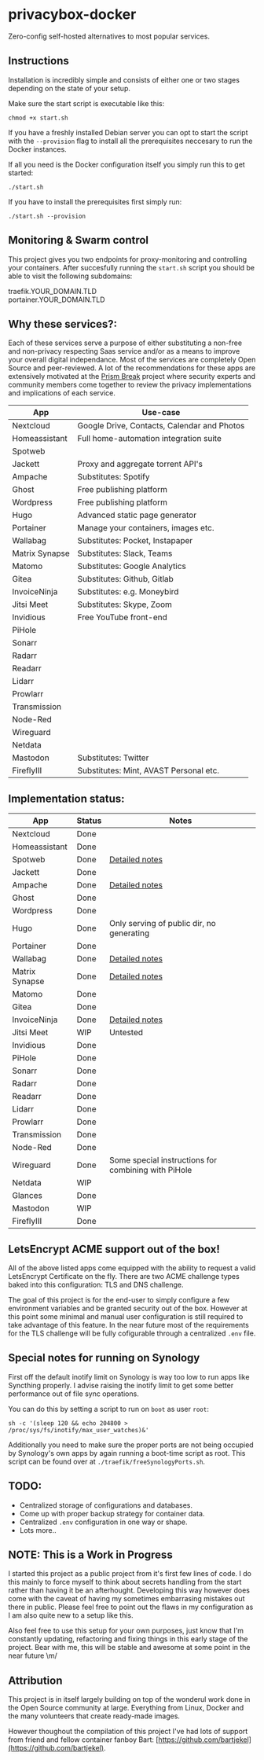 # privacybox-docker
Zero-config self-hosted alternatives to most popular services.

## Instructions
Installation is incredibly simple and consists of either one or two stages depending on the state of your setup.

Make sure the start script is executable like this:
```
chmod +x start.sh
```

If you have a freshly installed Debian server you can opt to start the script with the `--provision` flag to install all the prerequisites neccesary to run the Docker instances.

If all you need is the Docker configuration itself you simply run this to get started:
```
./start.sh
```

If you have to install the prerequisites first simply run:
```
./start.sh --provision
```

## Monitoring & Swarm control
This project gives you two endpoints for proxy-monitoring and controlling your containers.
After succesfully running the `start.sh` script you should be able to visit the following subdomains:

traefik.YOUR_DOMAIN.TLD  
portainer.YOUR_DOMAIN.TLD

## Why these services?:
Each of these services serve a purpose of either substituting a non-free and non-privacy respecting Saas service and/or as a means to improve your overall digital independance. Most of the services are completely Open Source and peer-reviewed. A lot of the recommendations for these apps are extensively motivated at the [Prism Break](https://prism-break.org) project where security experts and community members come together to review the privacy implementations and implications of each service.

| App | Use-case |
|---|---|
| Nextcloud | Google Drive, Contacts, Calendar and Photos |
| Homeassistant | Full home-automation integration suite |
| Spotweb |  |
| Jackett | Proxy and aggregate torrent API's |
| Ampache | Substitutes: Spotify |
| Ghost | Free publishing platform |
| Wordpress | Free publishing platform |
| Hugo | Advanced static page generator |
| Portainer | Manage your containers, images etc. |
| Wallabag | Substitutes: Pocket, Instapaper |
| Matrix Synapse | Substitutes: Slack, Teams |
| Matomo | Substitutes: Google Analytics |
| Gitea | Substitutes: Github, Gitlab |
| InvoiceNinja | Substitutes: e.g. Moneybird |
| Jitsi Meet | Substitutes: Skype, Zoom |
| Invidious | Free YouTube front-end |
| PiHole |  |
| Sonarr |  |
| Radarr |  |
| Readarr |  |
| Lidarr |  |
| Prowlarr |  |
| Transmission |  |
| Node-Red |  |
| Wireguard |  |
| Netdata |  |
| Mastodon | Substitutes: Twitter |
| FireflyIII | Substitutes: Mint, AVAST Personal etc. |

## Implementation status:
| App | Status | Notes |
|---|---|---|
| Nextcloud | Done |   |
| Homeassistant | Done |   |
| Spotweb | Done | [Detailed notes](./docs/spotweb.md) |
| Jackett | Done |  |
| Ampache | Done  | [Detailed notes](./docs/ampache.md) |
| Ghost | Done |   |
| Wordpress | Done |   |
| Hugo | Done | Only serving of public dir, no generating |
| Portainer | Done |   |
| Wallabag | Done | [Detailed notes](./docs/wallabag.md) |
| Matrix Synapse | Done | [Detailed notes](./docs/matrix-synapse.md) |
| Matomo | Done |   |
| Gitea | Done |   |
| InvoiceNinja | Done | [Detailed notes](./docs/invoiceninja.md) |
| Jitsi Meet | WIP | Untested |
| Invidious | Done |   |
| PiHole | Done |   |
| Sonarr | Done |   |
| Radarr | Done |   |
| Readarr | Done |   |
| Lidarr | Done |   |
| Prowlarr | Done |   |
| Transmission | Done |   |
| Node-Red | Done |   |
| Wireguard | Done |  Some special instructions for combining with PiHole  |
| Netdata | WIP |   |
| Glances | Done |   |
| Mastodon | WIP |   |
| FireflyIII | Done |   |

## LetsEncrypt ACME support out of the box!
All of the above listed apps come equipped with the ability to request a valid LetsEncrypt Certificate on the fly. There are two ACME challenge types baked into this configuration: TLS and DNS challenge.

The goal of this project is for the end-user to simply configure a few environment variables and be granted security out of the box. However at this point some minimal and manual user configuration is still required to take advantage of this feature. In the near future most of the requirements for the TLS challenge will be fully cofigurable through a centralized `.env` file.

## Special notes for running on Synology
First off the default inotify limit on Synology is way too low to run apps like Syncthing properly. I advise raising the inotify limit to get some better performance out of file sync operations.

You can do this by setting a script to run on `boot` as user `root`:
```
sh -c '(sleep 120 && echo 204800 > /proc/sys/fs/inotify/max_user_watches)&'
```

Additionally you need to make sure the proper ports are not being occupied by Synology's own apps by again running a boot-time script as root. This script can be found over at `./traefik/freeSynologyPorts.sh`.


## TODO:
- Centralized storage of configurations and databases.
- Come up with proper backup strategy for container data.
- Centralized `.env` configuration in one way or shape.
- Lots more..

## NOTE: This is a Work in Progress
I started this project as a public project from it's first few lines of code. I do this mainly to force myself to think about secrets handling from the start rather than having it be an afterhought. Developing this way however does come with the caveat of having my sometimes embarrasing mistakes out there in public. Please feel free to point out the flaws in my configuration as I am also quite new to a setup like this.

Also feel free to use this setup for your own purposes, just know that I'm constantly updating, refactoring and fixing things in this early stage of the project. Bear with me, this will be stable and awesome at some point in the near future \m/

## Attribution
This project is in itself largely building on top of the wonderul work done in the Open Source community at large. Everything from Linux, Docker and the many volunteers that create ready-made images.

However thoughout the compilation of this project I've had lots of support from friend and fellow container fanboy Bart: [https://github.com/bartjekel](https://github.com/bartjekel).